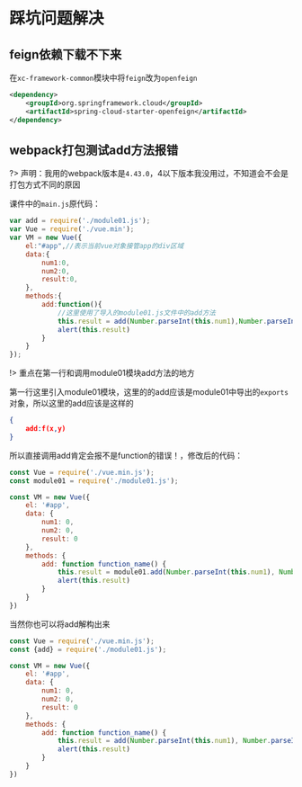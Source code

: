 # 踩坑问题解决

## feign依赖下载不下来

在`xc-framework-common`模块中将`feign`改为`openfeign`

```xml
<dependency>
    <groupId>org.springframework.cloud</groupId>
    <artifactId>spring-cloud-starter-openfeign</artifactId>
</dependency>
```

## webpack打包测试add方法报错

?> 声明：我用的webpack版本是`4.43.0`，4以下版本我没用过，不知道会不会是打包方式不同的原因

课件中的`main.js`原代码：

```js
var add = require('./module01.js');
var Vue = require('./vue.min');
var VM = new Vue({
    el:"#app",//表示当前vue对象接管app的div区域
    data:{
        num1:0,
        num2:0,
        result:0,
    },
    methods:{
        add:function(){
            //这里使用了导入的module01.js文件中的add方法
            this.result = add(Number.parseInt(this.num1),Number.parseInt(this.num2))
            alert(this.result)
        }
    }
});
```

!> 重点在第一行和调用module01模块add方法的地方

第一行这里引入module01模块，这里的的add应该是module01中导出的`exports`对象，所以这里的add应该是这样的

```json
{
    add:f(x,y)
}
```

所以直接调用add肯定会报不是function的错误！，修改后的代码：

```js
const Vue = require('./vue.min.js');
const module01 = require('./module01.js');

const VM = new Vue({
    el: '#app',
    data: {
        num1: 0,
        num2: 0,
        result: 0
    },
    methods: {
        add: function function_name() {
            this.result = module01.add(Number.parseInt(this.num1), Number.parseInt(this.num2));
            alert(this.result)
        }
    }
})
```

当然你也可以将add解构出来

```js
const Vue = require('./vue.min.js');
const {add} = require('./module01.js');

const VM = new Vue({
    el: '#app',
    data: {
        num1: 0,
        num2: 0,
        result: 0
    },
    methods: {
        add: function function_name() {
            this.result = add(Number.parseInt(this.num1), Number.parseInt(this.num2));
            alert(this.result)
        }
    }
})
```



